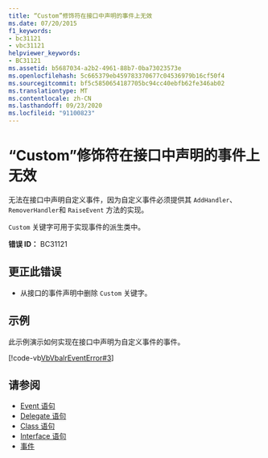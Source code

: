 ```yaml
---
title: “Custom”修饰符在接口中声明的事件上无效
ms.date: 07/20/2015
f1_keywords:
- bc31121
- vbc31121
helpviewer_keywords:
- BC31121
ms.assetid: b5687034-a2b2-4961-88b7-0ba73023573e
ms.openlocfilehash: 5c665379eb459783370677c04536979b16cf50f4
ms.sourcegitcommit: bf5c5850654187705bc94cc40ebfb62fe346ab02
ms.translationtype: MT
ms.contentlocale: zh-CN
ms.lasthandoff: 09/23/2020
ms.locfileid: "91100823"
---
```

# <a name="custom-modifier-is-not-valid-on-events-declared-in-interfaces"></a>“Custom”修饰符在接口中声明的事件上无效

无法在接口中声明自定义事件，因为自定义事件必须提供其 `AddHandler`、 `RemoverHandler`和 `RaiseEvent` 方法的实现。  
  
 `Custom` 关键字可用于实现事件的派生类中。  
  
 **错误 ID：** BC31121  
  
## <a name="to-correct-this-error"></a>更正此错误  
  
- 从接口的事件声明中删除 `Custom` 关键字。  
  
## <a name="example"></a>示例  

 此示例演示如何实现在接口中声明为自定义事件的事件。  
  
 [!code-vb[VbVbalrEventError#3](~/samples/snippets/visualbasic/VS_Snippets_VBCSharp/VbVbalrEventError/VB/VbVbalrEventError.vb#3)]  
  
## <a name="see-also"></a>请参阅

- [Event 语句](../language-reference/statements/event-statement.md)
- [Delegate 语句](../language-reference/statements/delegate-statement.md)
- [Class 语句](../language-reference/statements/class-statement.md)
- [Interface 语句](../language-reference/statements/interface-statement.md)
- [事件](../programming-guide/language-features/events/index.md)
